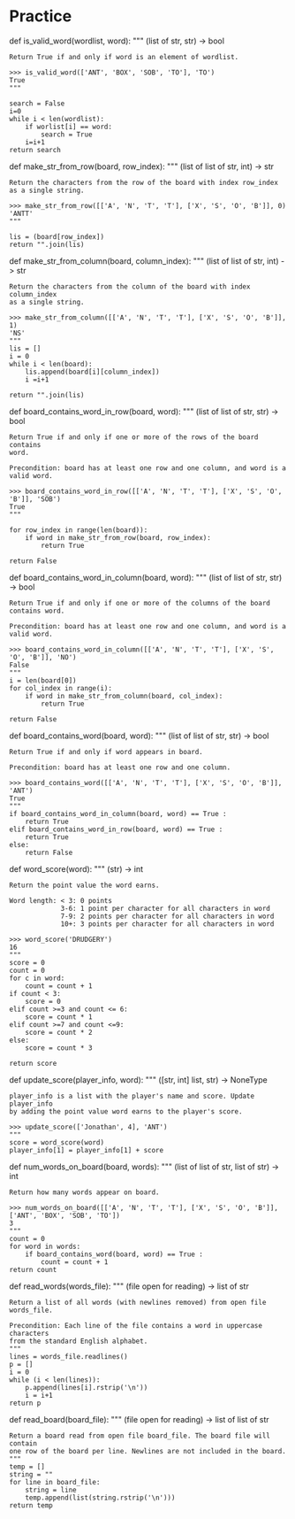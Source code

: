 # Practice

def is_valid_word(wordlist, word):
    """ (list of str, str) -> bool

    Return True if and only if word is an element of wordlist.

    >>> is_valid_word(['ANT', 'BOX', 'SOB', 'TO'], 'TO')
    True
    """

    search = False
    i=0
    while i < len(wordlist):
        if worlist[i] == word:
            search = True
        i=i+1
    return search


def make_str_from_row(board, row_index):
    """ (list of list of str, int) -> str

    Return the characters from the row of the board with index row_index
    as a single string.

    >>> make_str_from_row([['A', 'N', 'T', 'T'], ['X', 'S', 'O', 'B']], 0)
    'ANTT'
    """

    lis = (board[row_index])
    return "".join(lis)


def make_str_from_column(board, column_index):
    """ (list of list of str, int) -> str

    Return the characters from the column of the board with index column_index
    as a single string.

    >>> make_str_from_column([['A', 'N', 'T', 'T'], ['X', 'S', 'O', 'B']], 1)
    'NS'
    """
    lis = []
    i = 0
    while i < len(board):
        lis.append(board[i][column_index])
        i =i+1

    return "".join(lis)

def board_contains_word_in_row(board, word):
    """ (list of list of str, str) -> bool

    Return True if and only if one or more of the rows of the board contains
    word.

    Precondition: board has at least one row and one column, and word is a
    valid word.

    >>> board_contains_word_in_row([['A', 'N', 'T', 'T'], ['X', 'S', 'O', 'B']], 'SOB')
    True
    """

    for row_index in range(len(board)):
        if word in make_str_from_row(board, row_index):
            return True

    return False


def board_contains_word_in_column(board, word):
    """ (list of list of str, str) -> bool

    Return True if and only if one or more of the columns of the board
    contains word.

    Precondition: board has at least one row and one column, and word is a
    valid word.

    >>> board_contains_word_in_column([['A', 'N', 'T', 'T'], ['X', 'S', 'O', 'B']], 'NO')
    False
    """
    i = len(board[0])
    for col_index in range(i):
        if word in make_str_from_column(board, col_index):
            return True

    return False

def board_contains_word(board, word):
    """ (list of list of str, str) -> bool

    Return True if and only if word appears in board.

    Precondition: board has at least one row and one column.

    >>> board_contains_word([['A', 'N', 'T', 'T'], ['X', 'S', 'O', 'B']], 'ANT')
    True
    """
    if board_contains_word_in_column(board, word) == True :
        return True
    elif board_contains_word_in_row(board, word) == True :
        return True
    else:
        return False

def word_score(word):
    """ (str) -> int

    Return the point value the word earns.

    Word length: < 3: 0 points
                 3-6: 1 point per character for all characters in word
                 7-9: 2 points per character for all characters in word
                 10+: 3 points per character for all characters in word

    >>> word_score('DRUDGERY')
    16
    """
    score = 0
    count = 0
    for c in word:
        count = count + 1
    if count < 3:
        score = 0
    elif count >=3 and count <= 6:
        score = count * 1
    elif count >=7 and count <=9:
        score = count * 2
    else:
        score = count * 3
        
    return score

def update_score(player_info, word):
    """ ([str, int] list, str) -> NoneType

    player_info is a list with the player's name and score. Update player_info
    by adding the point value word earns to the player's score.

    >>> update_score(['Jonathan', 4], 'ANT')
    """
    score = word_score(word)
    player_info[1] = player_info[1] + score



def num_words_on_board(board, words):
    """ (list of list of str, list of str) -> int

    Return how many words appear on board.

    >>> num_words_on_board([['A', 'N', 'T', 'T'], ['X', 'S', 'O', 'B']], ['ANT', 'BOX', 'SOB', 'TO'])
    3
    """
    count = 0
    for word in words:
        if board_contains_word(board, word) == True :
            count = count + 1
    return count

def read_words(words_file):
    """ (file open for reading) -> list of str

    Return a list of all words (with newlines removed) from open file
    words_file.

    Precondition: Each line of the file contains a word in uppercase characters
    from the standard English alphabet.
    """
    lines = words_file.readlines()
    p = []
    i = 0
    while (i < len(lines)):
        p.append(lines[i].rstrip('\n'))
        i = i+1
    return p


def read_board(board_file):
    """ (file open for reading) -> list of list of str

    Return a board read from open file board_file. The board file will contain
    one row of the board per line. Newlines are not included in the board.
    """
    temp = []
    string = ""
    for line in board_file:
        string = line
        temp.append(list(string.rstrip('\n')))
    return temp

